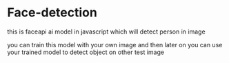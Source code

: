 # Face-detection
this is faceapi ai model in javascript which will detect person in image

you can train this model with your own image and then later on you can use your trained model to detect object on other test image
